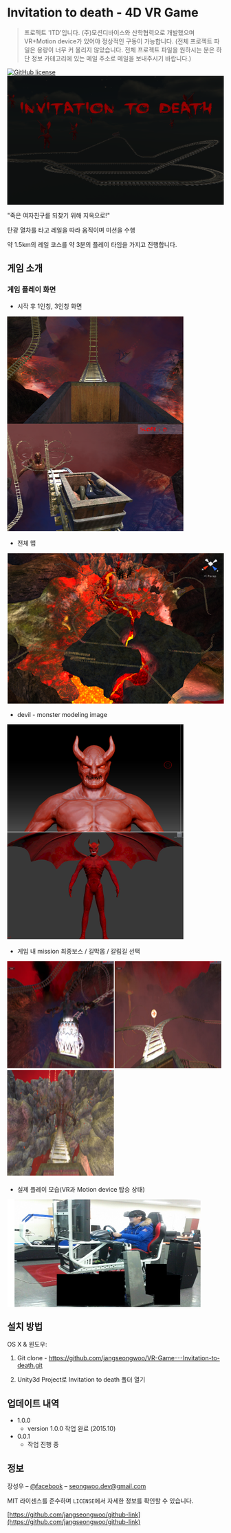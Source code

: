 

# Invitation to death - 4D VR Game
> 프로젝트 'ITD'입니다. (주)모션디바이스와 산학협력으로 개발했으며 VR+Motion device가 있어야 정상적인 구동이 가능합니다. 
(전체 프로젝트 파일은 용량이 너무 커 올리지 않았습니다. 전체 프로젝트 파일을 원하시는 분은 하단 정보 카테고리에 있는 메일 주소로 메일을 보내주시기 바랍니다.)

[![GitHub license](https://img.shields.io/github/license/Day8/re-frame.svg)](license.txt)
<img align="center" src="/images/Intro.png" width="900" height="300">


"죽은 여자친구를 되찾기 위해 지옥으로!"

탄광 열차를 타고 레일을 따라 움직이며 미션을 수행

약 1.5km의 레일 코스를 약 3분의 플레이 타임을 가지고 진행합니다. 


## 게임 소개

### 게임 플레이 화면

- 시작 후 1인칭, 3인칭 화면
<img align="left" src="/images/play1.png" width="410" height="250">
<img src="/images/play2.png" width="410" height="250">

- 전체 맵 
<p align="center">
<img src="./images/map1.png" alt="play2"
width="600" height="350">
</p>

- devil - monster modeling image

<img align="left" src="./images/devil.png" width="410" height="250">
<img src="./images/devil2.png" width="410" height="250">

- 게임 내 mission 최종보스 / 길막몹 / 갈림길 선택
<img align="left" src="./images/mission1.png" width="250" height="250">
<img src="./images/mission2.png" width="250" height="250">
<img src="./images/mission3.png" width="250" height="250">

- 실제 플레이 모습(VR과 Motion device 탑승 상태)
<img align="center" src="/images/play_1.png" width="450" height="250">



## 설치 방법

OS X & 윈도우:

1. Git clone  - https://github.com/jangseongwoo/VR-Game---Invitation-to-death.git

2. Unity3d Project로 Invitation to death 폴더 열기


## 업데이트 내역

* 1.0.0
    * version 1.0.0 작업 완료 (2015.10)
* 0.0.1
    * 작업 진행 중

## 정보

장성우 – [@facebook](https://www.facebook.com/profile.php?id=100007028118707&ref=bookmarks) – seongwoo.dev@gmail.com

MIT 라이센스를 준수하며 ``LICENSE``에서 자세한 정보를 확인할 수 있습니다.

[https://github.com/jangseongwoo/github-link](https://github.com/jangseongwoo/github-link)

<!-- Markdown link & img dfn's -->
[npm-image]: https://img.shields.io/npm/v/datadog-metrics.svg?style=flat-square
[npm-url]: https://npmjs.org/package/datadog-metrics
[npm-downloads]: https://img.shields.io/npm/dm/datadog-metrics.svg?style=flat-square
[travis-image]: https://img.shields.io/travis/dbader/node-datadog-metrics/master.svg?style=flat-square
[travis-url]: https://travis-ci.org/dbader/node-datadog-metrics
[wiki]: https://github.com/yourname/yourproject/wiki
